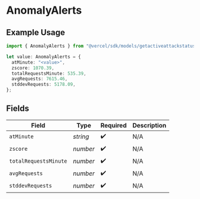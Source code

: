 # AnomalyAlerts

## Example Usage

```typescript
import { AnomalyAlerts } from "@vercel/sdk/models/getactiveattackstatusop.js";

let value: AnomalyAlerts = {
  atMinute: "<value>",
  zscore: 1070.39,
  totalRequestsMinute: 535.39,
  avgRequests: 7615.46,
  stddevRequests: 5178.09,
};
```

## Fields

| Field                 | Type                  | Required              | Description           |
| --------------------- | --------------------- | --------------------- | --------------------- |
| `atMinute`            | *string*              | :heavy_check_mark:    | N/A                   |
| `zscore`              | *number*              | :heavy_check_mark:    | N/A                   |
| `totalRequestsMinute` | *number*              | :heavy_check_mark:    | N/A                   |
| `avgRequests`         | *number*              | :heavy_check_mark:    | N/A                   |
| `stddevRequests`      | *number*              | :heavy_check_mark:    | N/A                   |